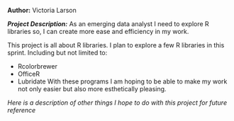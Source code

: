 **Author:** Victoria Larson

__*Project Description:*__
As an emerging data analyst I need to explore R libraries so, I can create more ease and efficiency in my work.

This project is all about R libraries. I plan to explore a few R libraries in this sprint. Including but not limited to:
- Rcolorbrewer
- OfficeR
- Lubridate
With these programs I am hoping to be able to make my work not only easier but also more esthetically pleasing.

*Here is a description of other things I hope to do with this project for future reference*
